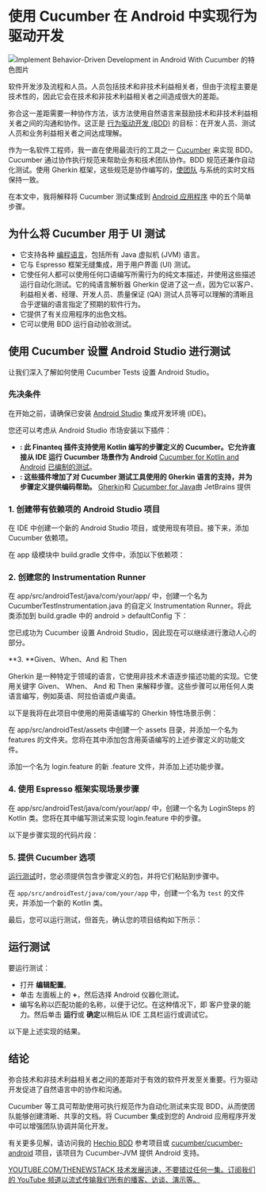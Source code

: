 # 使用 Cucumber 在 Android 中实现行为驱动开发

![Implement Behavior-Driven Development in Android With Cucumber 的特色图片](https://cdn.thenewstack.io/media/2024/11/2d34c959-android-cucumber-bdd-1024x576.jpg)

软件开发涉及流程和人员。人员包括技术和非技术利益相关者，但由于流程主要是技术性的，因此它会在技术和非技术利益相关者之间造成很大的差距。

弥合这一差距需要一种协作方法，该方法使用自然语言来鼓励技术和非技术利益相关者之间的沟通和协作。这正是 [行为驱动开发 (BDD)](https://thenewstack.io/two-ways-to-get-started-with-behavior-driven-design-bdd/) 的目标：在开发人员、测试人员和业务利益相关者之间达成理解。

作为一名软件工程师，我一直在使用最流行的工具之一 [Cucumber](https://cucumber.io/) 来实现 BDD。Cucumber 通过协作执行规范来帮助业务和技术团队协作。BDD 规范还兼作自动化测试。使用 Gherkin 框架，这些规范是协作编写的，[使团队](https://thenewstack.io/entrepreneurship-for-engineers-why-team-alignment-matters/) 与系统的实时文档保持一致。

在本文中，我将解释将 Cucumber 测试集成到 [Android 应用程序](https://roadmap.sh/android) 中的五个简单步骤。

## 为什么将 Cucumber 用于 UI 测试

- 它支持各种 [编程语言](https://thenewstack.io/programming-languages/)，包括所有 Java 虚拟机 (JVM) 语言。
- 它与 Espresso 框架无缝集成，用于用户界面 (UI) 测试。
- 它使任何人都可以使用任何口语编写所需行为的纯文本描述，并使用这些描述运行自动化测试。它的纯语言解析器 Gherkin 促进了这一点，因为它以客户、利益相关者、经理、开发人员、质量保证 (QA) 测试人员等可以理解的清晰且合乎逻辑的语言指定了预期的软件行为。
- 它提供了有关应用程序的出色文档。
- 它可以使用 BDD 运行自动验收测试。

## 使用 Cucumber 设置 Android Studio 进行测试

让我们深入了解如何使用 Cucumber Tests 设置 Android Studio。

### 先决条件

在开始之前，请确保已安装 [Android Studio](https://developer.android.com/studio) 集成开发环境 (IDE)。

您还可以考虑从 Android Studio 市场安装以下插件：

- **: 此 Finanteq 插件支持使用 Kotlin 编写的步骤定义的 Cucumber。它允许直接从 IDE 运行 Cucumber 场景作为 Android** [Cucumber for Kotlin and Android](https://plugins.jetbrains.com/plugin/22107-cucumber-for-kotlin-and-android) [已编制的测试](https://developer.android.com/training/testing/instrumented-tests)。
- **: 这些插件增加了对 Cucumber 测试工具使用的 Gherkin 语言的支持，并为步骤定义提供编码帮助。** [Gherkin](https://plugins.jetbrains.com/plugin/9164-gherkin)和 [Cucumber for Java](https://plugins.jetbrains.com/plugin/7212-cucumber-for-java)由 JetBrains 提供

### 1. 创建带有依赖项的 Android Studio 项目

在 IDE 中创建一个新的 Android Studio 项目，或使用现有项目。接下来，添加 Cucumber 依赖项。

在 app 级模块中
build.gradle 文件中，添加以下依赖项：

### 2. 创建您的 Instrumentation Runner

在
app/src/androidTest/java/com/your/app/ 中，创建一个名为
CucumberTestInstrumentation.java 的自定义 Instrumentation Runner。将此类添加到
build.gradle 中的
android >
defaultConfig 下：

您已成功为 Cucumber 设置 Android Studio，因此现在可以继续进行激动人心的部分。

**3. **Given、When、And 和 Then

Gherkin 是一种特定于领域的语言，它使用非技术术语逐步描述功能的实现。它使用关键字
Given、
When、
And 和
Then 来解释步骤。这些步骤可以用任何人类语言编写，例如英语、阿拉伯语或卢奥语。

以下是我将在此项目中使用的用英语编写的 Gherkin 特性场景示例：

在
app/src/androidTest/assets 中创建一个
assets 目录，并添加一个名为
features 的文件夹。您将在其中添加包含用英语编写的上述步骤定义的功能文件。

添加一个名为
login.feature 的新
.feature 文件，并添加上述功能步骤。

### 4. 使用 Espresso 框架实现场景步骤

在
app/src/androidTest/java/com/your/app/ 中，创建一个名为
LoginSteps 的 Kotlin 类。您将在其中编写测试来实现
login.feature 中的步骤。

以下是步骤实现的代码片段：

### 5. 提供 Cucumber 选项
[运行测试](https://thenewstack.io/who-should-run-tests-on-the-future-of-qa/)时，您必须提供包含步骤定义的包，并将它们粘贴到步骤中。

在
`app/src/androidTest/java/com/your/app` 中，创建一个名为
`test` 的文件夹，并添加一个新的 Kotlin 类。

最后，您可以运行测试，但首先，确认您的项目结构如下所示：

## 运行测试

要运行测试：

- 打开
  **编辑配置**。
- 单击
  左面板上的 **+**，然后选择
  Android 仪器化测试。
- 编写名称以匹配功能的名称，以便于记忆。在这种情况下，即
  客户登录的能力。然后单击
  **运行**或 **确定**以稍后从 IDE 工具栏运行或调试它。

以下是上述实现的结果。

## 结论

弥合技术和非技术利益相关者之间的差距对于有效的软件开发至关重要。行为驱动开发促进了自然语言中的协作和沟通。

Cucumber 等工具可帮助使用可执行规范作为自动化测试来实现 BDD，从而使团队能够创建清晰、共享的文档。将 Cucumber 集成到您的 Android 应用程序开发中可以增强团队协调并简化开发。

有关更多见解，请访问我的
[Hechio BDD](https://github.com/Hechio/HechioBDD) 参考项目或 [cucumber/cucumber-android](https://github.com/cucumber/cucumber-android) 项目，该项目为 Cucumber-JVM 提供 Android 支持。

[
YOUTUBE.COM/THENEWSTACK
技术发展迅速，不要错过任何一集。订阅我们的 YouTube
频道以流式传输我们所有的播客、访谈、演示等。
](https://youtube.com/thenewstack?sub_confirmation=1)